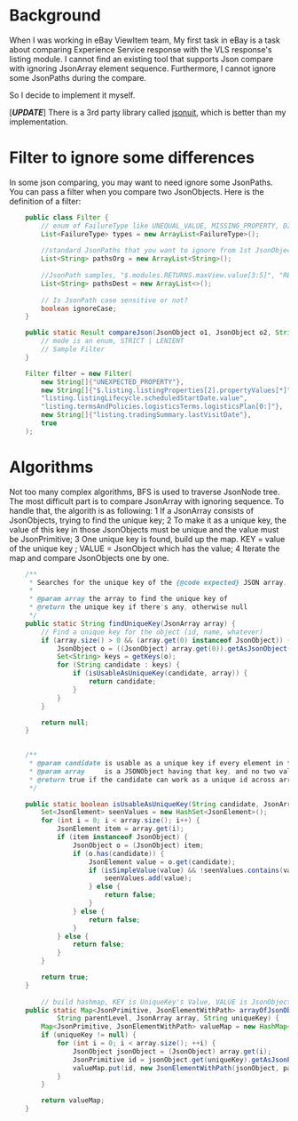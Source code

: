 # Background
When I was working in eBay ViewItem team, My first task in eBay is a task about comparing Experience Service response with the VLS response's listing module. I cannot find an existing tool that supports Json compare with ignoring JsonArray element sequence. Furthermore, I cannot ignore some JsonPaths during the compare.

So I decide to implement it myself.

 [***UPDATE***] There is a 3rd party library called [jsonuit](https://github.com/lukas-krecan/JsonUnit), which is better than my implementation.

# Filter to ignore some differences
In some json comparing, you may want to need ignore some JsonPaths.
You can pass a filter when you compare two JsonObjects.
Here is the definition of a filter:
``` java
    public class Filter {
        // enum of FailureType like UNEQUAL_VALUE, MISSING_PROPERTY, DIFFERENT_JSONARRY_SIZE etc.
        List<FailureType> types = new ArrayList<FailureType>();
        
        //standard JsonPaths that you want to ignore from 1st JsonObject
        List<String> pathsOrg = new ArrayList<String>();
    
        //JsonPath samples, "$.modules.RETURNS.maxView.value[3:5]", "RETURNS.maxView.value[*].label.textSpans[?(@.text =~ \"(.*)\\d{3,}(.*)\"], "RETURNS.maxView.value[-3:-1]"    
        List<String> pathsDest = new ArrayList<>();
        
        // Is JsonPath case sensitive or not?
        boolean ignoreCase; 
    }

    public static Result compareJson(JsonObject o1, JsonObject o2, String mode, Filter filter) {
        // mode is an enum, STRICT | LENIENT
        // Sample Filter
    }

    Filter filter = new Filter(
        new String[]{"UNEXPECTED_PROPERTY"},
        new String[]{"$.listing.listingProperties[2].propertyValues[*]",
        "listing.listingLifecycle.scheduledStartDate.value",
        "listing.termsAndPolicies.logisticsTerms.logisticsPlan[0:]"},
        new String[]{"listing.tradingSummary.lastVisitDate"},
        true
    );

```


# Algorithms
Not too many complex algorithms, BFS is used to traverse JsonNode tree.
The most difficult part is to compare JsonArray with ignoring sequence. To handle that, the algorith is as following:
1 If a JsonArray consists of JsonObjects, trying to find the unique key;
2 To make it as a unique key, the value of this key in those JsonObjects must be unique and the value must be JsonPrimitive;
3 One unique key is found, build up the map. KEY = value of the unique key ; VALUE = JsonObject which has the value;
4 Iterate the map and compare JsonObjects one by one.


``` java
    /**
     * Searches for the unique key of the {@code expected} JSON array.
     *
     * @param array the array to find the unique key of
     * @return the unique key if there's any, otherwise null
     */
    public static String findUniqueKey(JsonArray array) {
        // Find a unique key for the object (id, name, whatever)
        if (array.size() > 0 && (array.get(0) instanceof JsonObject)) {
            JsonObject o = ((JsonObject) array.get(0)).getAsJsonObject();
            Set<String> keys = getKeys(o);
            for (String candidate : keys) {
                if (isUsableAsUniqueKey(candidate, array)) {
                    return candidate;
                }
            }
        }

        return null;
    }
    

    /**
     * @param candidate is usable as a unique key if every element in the
     * @param array     is a JSONObject having that key, and no two values are the same.
     * @return true if the candidate can work as a unique id across array
     */

    public static boolean isUsableAsUniqueKey(String candidate, JsonArray array) {
        Set<JsonElement> seenValues = new HashSet<JsonElement>();
        for (int i = 0; i < array.size(); i++) {
            JsonElement item = array.get(i);
            if (item instanceof JsonObject) {
                JsonObject o = (JsonObject) item;
                if (o.has(candidate)) {
                    JsonElement value = o.get(candidate);
                    if (isSimpleValue(value) && !seenValues.contains(value)) {
                        seenValues.add(value);
                    } else {
                        return false;
                    }
                } else {
                    return false;
                }
            } else {
                return false;
            }
        }

        return true;
    }
    
        // build hashmap, KEY is UniqueKey's Value, VALUE is JsonObject;
    public static Map<JsonPrimitive, JsonElementWithPath> arrayOfJsonObjectToMap(
            String parentLevel, JsonArray array, String uniqueKey) {
        Map<JsonPrimitive, JsonElementWithPath> valueMap = new HashMap<JsonPrimitive, JsonElementWithPath>();
        if (uniqueKey != null) {
            for (int i = 0; i < array.size(); ++i) {
                JsonObject jsonObject = (JsonObject) array.get(i);
                JsonPrimitive id = jsonObject.get(uniqueKey).getAsJsonPrimitive();
                valueMap.put(id, new JsonElementWithPath(jsonObject, parentLevel + "[" + String.valueOf(i) + "]"));
            }
        }

        return valueMap;
    }    
    
```
